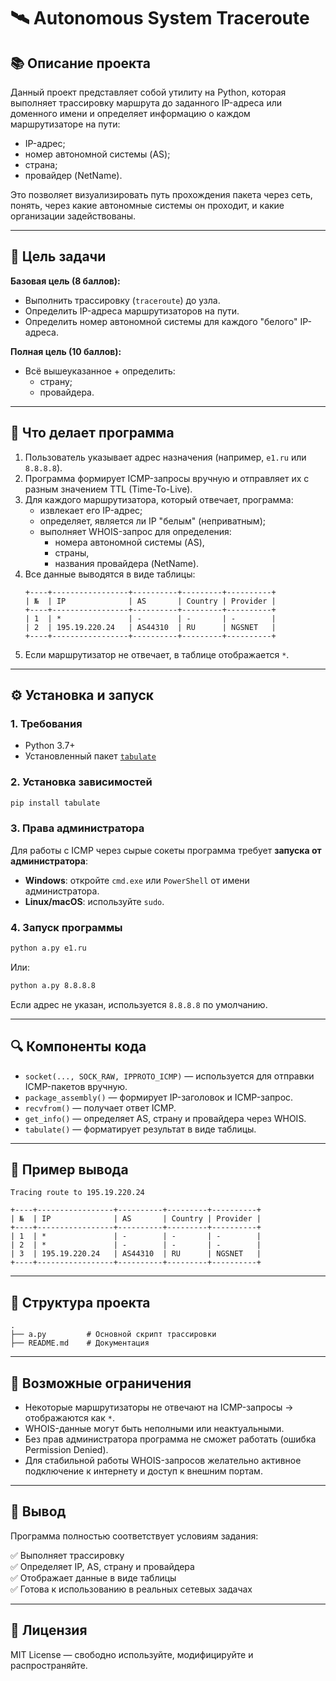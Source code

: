# 🛰️ Autonomous System Traceroute

## 📚 Описание проекта

Данный проект представляет собой утилиту на Python, которая выполняет трассировку маршрута до заданного IP-адреса или доменного имени и определяет информацию о каждом маршрутизаторе на пути:

- IP-адрес;
- номер автономной системы (AS);
- страна;
- провайдер (NetName).

Это позволяет визуализировать путь прохождения пакета через сеть, понять, через какие автономные системы он проходит, и какие организации задействованы.

---

## 🎯 Цель задачи

**Базовая цель (8 баллов):**
- Выполнить трассировку (`traceroute`) до узла.
- Определить IP-адреса маршрутизаторов на пути.
- Определить номер автономной системы для каждого "белого" IP-адреса.

**Полная цель (10 баллов):**
- Всё вышеуказанное + определить:
  - страну;
  - провайдера.

---

## 📌 Что делает программа

1. Пользователь указывает адрес назначения (например, `e1.ru` или `8.8.8.8`).
2. Программа формирует ICMP-запросы вручную и отправляет их с разным значением TTL (Time-To-Live).
3. Для каждого маршрутизатора, который отвечает, программа:
   - извлекает его IP-адрес;
   - определяет, является ли IP "белым" (неприватным);
   - выполняет WHOIS-запрос для определения:
     - номера автономной системы (AS),
     - страны,
     - названия провайдера (NetName).
4. Все данные выводятся в виде таблицы:
   ```
   +----+-----------------+----------+---------+----------+
   | №  | IP              | AS       | Country | Provider |
   +----+-----------------+----------+---------+----------+
   | 1  | *               | -        | -       | -        |
   | 2  | 195.19.220.24   | AS44310  | RU      | NGSNET   |
   +----+-----------------+----------+---------+----------+
   ```
5. Если маршрутизатор не отвечает, в таблице отображается `*`.

---

## ⚙️ Установка и запуск

### 1. Требования

- Python 3.7+
- Установленный пакет [`tabulate`](https://pypi.org/project/tabulate/)

### 2. Установка зависимостей

```bash
pip install tabulate
```

### 3. Права администратора

Для работы с ICMP через сырые сокеты программа требует **запуска от администратора**:

- **Windows**: откройте `cmd.exe` или `PowerShell` от имени администратора.
- **Linux/macOS**: используйте `sudo`.

### 4. Запуск программы

```bash
python a.py e1.ru
```

Или:

```bash
python a.py 8.8.8.8
```

Если адрес не указан, используется `8.8.8.8` по умолчанию.

---

## 🔍 Компоненты кода

- `socket(..., SOCK_RAW, IPPROTO_ICMP)` — используется для отправки ICMP-пакетов вручную.
- `package_assembly()` — формирует IP-заголовок и ICMP-запрос.
- `recvfrom()` — получает ответ ICMP.
- `get_info()` — определяет AS, страну и провайдера через WHOIS.
- `tabulate()` — форматирует результат в виде таблицы.

---

## 🧪 Пример вывода

```
Tracing route to 195.19.220.24

+----+-----------------+----------+---------+----------+
| №  | IP              | AS       | Country | Provider |
+----+-----------------+----------+---------+----------+
| 1  | *               | -        | -       | -        |
| 2  | *               | -        | -       | -        |
| 3  | 195.19.220.24   | AS44310  | RU      | NGSNET   |
+----+-----------------+----------+---------+----------+
```

---

## 📁 Структура проекта

```
.
├── a.py         # Основной скрипт трассировки
├── README.md    # Документация
```

---

## 🚧 Возможные ограничения

- Некоторые маршрутизаторы не отвечают на ICMP-запросы → отображаются как `*`.
- WHOIS-данные могут быть неполными или неактуальными.
- Без прав администратора программа не сможет работать (ошибка Permission Denied).
- Для стабильной работы WHOIS-запросов желательно активное подключение к интернету и доступ к внешним портам.

---

## 📝 Вывод

Программа полностью соответствует условиям задания:

✅ Выполняет трассировку  
✅ Определяет IP, AS, страну и провайдера  
✅ Отображает данные в виде таблицы  
✅ Готова к использованию в реальных сетевых задачах

---

## 📜 Лицензия

MIT License — свободно используйте, модифицируйте и распространяйте.
